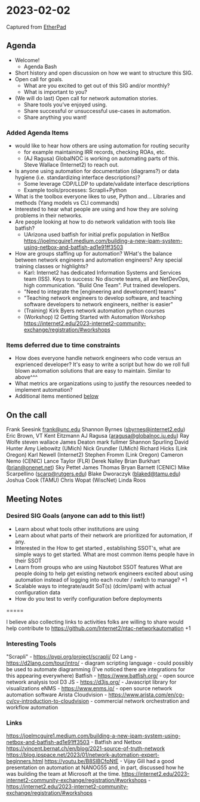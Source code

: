 # 2023-02-02 

Captured from [EtherPad](https://etherpad.nrp-nautilus.io/p/i2-ntac-networkautomation)

## Agenda

- Welcome!
    - Agenda Bash
- Short history and open discussion on how we want to structure this SIG.
- Open call for goals.
    - What are you excited to get out of this SIG and/or monthly?
    - What is important to you?
- (We will do last) Open call for network automation stories.
    - Share tools you’ve enjoyed using.
    - Share successful or unsuccessful use-cases in automation.
    - Share anything you want!

### Added Agenda Items    
- would like to hear how others are using automation for routing security
    - for example maintaining IRR records, checking ROAs, etc.
    - (AJ Ragusa) GlobalNOC is working on automating parts of this. Steve Wallace (Internet2) to reach out.
- Is anyone using automation for documentation (diagrams?) or data hygiene (i.e. standardizing interface descriptions)?
    - Some leverage CDP/LLDP to update/validate interface descriptions
    - Example tools/processes: Scrapli+Python
- What is the toolbox everyone likes to use, Python and... Libraries and methods (Yang models vs CLI commands)
- Interested to hear what people are using and how they are solving problems in their networks.
- Are people looking at how to do network validation with tools like batfish?
    - UArizona used batfish for initial prefix population in NetBox https://joelmcguire1.medium.com/building-a-new-ipam-system-using-netbox-and-batfish-ad1e91ff3503 
- How are groups staffing up for automation?  WHat's the balance between network engineers and automation engineers? Any special training classes or highlights?
    - Karl: Internet2 has dedicated Information Systems and Services team (ISS). Keys to success: No discrete teams, all are NetDevOps, high communication. "Build One Team". Put trained developers.
    - "Need to integrate the [engineering and development] teams"
    - "Teaching network engineers to develop software, and teaching software developers to network engineers, neither is easier"
    - (Training) Kirk Byers network automation python courses
    - (Workshop) I2 Getting Started with Automation Workshop https://internet2.edu/2023-internet2-community-exchange/registration/#workshops

### Items deferred due to time constraints
- How does everyone handle network engineers who code versus an exprienced developer? It's easy to write a script but how do we roll full blown automation solutions that are easy to maintain. Similar to above^^^
- What metrics are organizations using to justify the resources needed to implement automation?
- Additional items mentioned [below](#desired-sig-goals-anyone-can-add-to-this-list)


## On the call

Frank Seesink <frank@unc.edu>
Shannon Byrnes (sbyrnes@internet2.edu)
Eric Brown, VT
Kent Eitzmann
AJ Ragusa (aragusa@globalnoc.iu.edu)
Ray Wolfe
steven wallace
James Deaton
mark fullmer
Shannon Spurling
David Hunter
Amy Liebowitz (UMich)
Nick Grundler (UMich)
Richard Hicks (Link Oregon)
Karl Newell (Internet2)
Stephen Fromm (Link Oregon)
Cameron Nemo (CENIC)
Lance Taylor (FLR)
Derek Nalley
Brian Burkhart (brian@onenet.net)
Sky Pettet
James Thomas
Bryan Barnett (CENIC)
Mike Scarpellino (scarp@rutgers.edu)
Blake Dworaczyk (blaked@tamu.edu)
Joshua Cook (TAMU)
Chris Wopat (WiscNet)
Linda Roos

## Meeting Notes

### Desired SIG Goals (anyone can add to this list!)
- Learn about what tools other institutions are using
- Learn about what parts of their network are prioritized for automation, if any.
- Interested in the How to get started , establishing SSOT's, what are simple ways to get started. What are most common items people have in their SSOT
- Learn from groups who are using Nautobot SSOT features
What are people doing to help get existing network engineers excited about using automation instead of logging into each router / switch to manage? +1
- Scalable ways to integrate/audit SoT(s) (dcim/ipam) with actual configuration data
- How do you test to verify configuration before deployments

=====

I believe also collecting links to activities folks are willing to share would help contribute to https://github.com/Internet2/ntac-networkautomation +1


### Interesting Tools
"Scrapli" - https://pypi.org/project/scrapli/
D2 Lang -https://d2lang.com/tour/intro/ - diagram scripting language - could possibly be used to automate diagramming (I've noticed there are integrations for this appearing everywhere)
Batfish - https://www.batfish.org/ - open source network analysis tool
D3 JS - https://d3js.org/ - Javascript library for visualizations
eNMS - https://www.enms.io/ - open source network automation software
Arista Cloudvision - https://www.arista.com/en/cg-cv/cv-introduction-to-cloudvision - commercial network orchestration and workflow automation

### Links
https://joelmcguire1.medium.com/building-a-new-ipam-system-using-netbox-and-batfish-ad1e91ff3503 - Batfish and Netbox
https://vincent.bernat.ch/en/blog/2021-source-of-truth-network
https://blog.ipspace.net/2023/01/network-automation-expert-beginners.html
https://youtu.be/B8SIBCfpNtE - Vijay Gill had a good presentation on automation at NANOG55 and, in part, discussed how he was building the team at Microsoft at the time. 
https://internet2.edu/2023-internet2-community-exchange/registration/#workshops - https://internet2.edu/2023-internet2-community-exchange/registration/#workshops